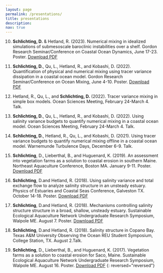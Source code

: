 ```yaml
---
layout: page
permalink: /presentations/
title: presentations
description:
nav: true
---
```

10. **Schlichting, D.** & Hetland, R. (2023). Numerical mixing in idealized simulations of submesoscale baroclinic instabilities over a shelf. Gordon Research Seminar/Conference on Coastal Ocean Dynamics, June 17-23. Poster. <a href='/_pages/GRC_2023_Poster.pdf' class='image fit'> Download PDF</a>

9. **Schlichting, D.**, Qu, L., Hetland, R., and Kobashi, D. (2022). Quantification of physical and numerical mixing using tracer variance dissipation in a coastal ocean model. Gordon Research Seminar/Conference on Ocean Mixing, June 4-10. Poster. <a href='/_pages/Schlichting_GRC_2022_Poster.pdf' class='image fit'> Download PDF</a>

8. Hetland, R., Qu, L., and **Schlichting, D.** (2022). Tracer variance mixing in simple box models. Ocean Sciences Meeting, February 24-March 4. Talk.  

7. **Schlichting, D.**, Qu, L., Hetland, R., and Kobashi, D. (2022). Using salinity variance budgets to quantify numerical mixing in a coastal ocean model. Ocean Sciences Meeting, February 24-March 4. Talk.  

6. **Schlichting, D.**, Hetland, R., Qu, L., and Kobashi, D. (2021). Using tracer variance budgets to quantify numerical mixing offline in a coastal ocean model. Warnemunde Turbulence Days, December 6-9. Talk.

5. **Schlichting**, D., Lieberthal, B., and Huguenard, K. (2019). An assessment into vegetation farms as a solution to coastal erosion in southern Maine. Northeast Aquaculture Conference, Boston MA. January 9-11. Poster. <a href='/_pages/NACE.pdf' class='image fit'> Download PDF</a>

4. **Schlichting**, D.and Hetland, R. (2018). Using salinity variance and total exchange flow to analyze salinity structure in an unsteady estuary. Physics of Estuaries and Coastal Seas Conference, Galveston TX. October 14-18. Poster. <a href='/_pages/PECS_2018.pdf' class='image fit'> Download PDF</a>

3. **Schlichting**, D.and Hetland, R. (2018). Mechanisms controlling salinity structure structure in a broad, shallow, unsteady estuary. Sustainable Ecological Aquaculture Network Undergraduate Research Symposium, Walpole ME. August 7. Poster. <a href='/_pages/Seanet_REU.pdf' class='image fit'> Download PDF</a>

2. **Schlichting**, D.and Hetland, R. (2018). Salinity structure in Copano Bay. Texas A&M University Observing the Ocean REU Student Symposium, College Station, TX. August 2.Talk.

1. **Schlichting**, D., Lieberthal, B., and Huguenard, K. (2017). Vegetation farms as a solution to coastal erosion for Saco, Maine. Sustainable Ecological Aquaculture Network Undergraduate Research Symposium, Walpole ME. August 16. Poster. <a href='/_pages/SEANET_2017.pdf' class='image fit'> Download PDF</a>
{: reversed="reversed"}
